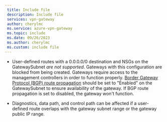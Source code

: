 ```yaml
---
 title: Include file
 description: Include file
 services: vpn-gateway
 author: cherylmc
 ms.service: azure-vpn-gateway
 ms.topic: include
 ms.date: 09/26/2023
 ms.author: cherylmc
 ms.custom: include file
---
```

* User-defined routes with a 0.0.0.0/0 destination and NSGs on the GatewaySubnet *are not supported*. Gateways with this configuration are blocked from being created. Gateways require access to the management controllers in order to function properly. [Border Gateway Protocol (BGP) route propagation](/azure/virtual-network/virtual-networks-udr-overview#border-gateway-protocol) should be set to "Enabled" on the GatewaySubnet to ensure availability of the gateway. If BGP route propagation is set to disabled, the gateway won't function.

* Diagnostics, data path, and control path can be affected if a user-defined route overlaps with the gateway subnet range or the gateway public IP range.

